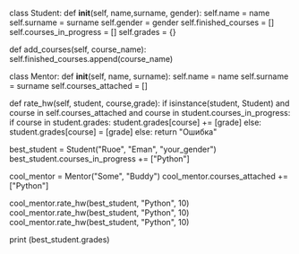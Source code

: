 class Student:
  def __init__(self, name,surname, gender):
    self.name = name
    self.surname = surname
    self.gender = gender
    self.finished_courses = []
    self.courses_in_progress = []
    self.grades = {}

  def add_courses(self, course_name):
    self.finished_courses.append(course_name)


class Mentor:
  def __init__(self, name, surname):
    self.name = name
    self.surname = surname
    self.courses_attached = []

  def rate_hw(self, student, course,grade):
    if isinstance(student, Student) and course in self.courses_attached and course in student.courses_in_progress:
      if course in student.grades:
        student.grades[course] += [grade]
      else:
        student.grades[course] = [grade]
    else:
      return "Ошибка"

best_student = Student("Ruoe", "Eman", "your_gender")
best_student.courses_in_progress += ["Python"]

cool_mentor = Mentor("Some", "Buddy")
cool_mentor.courses_attached += ["Python"]

cool_mentor.rate_hw(best_student, "Python", 10)
cool_mentor.rate_hw(best_student, "Python", 10)
cool_mentor.rate_hw(best_student, "Python", 10)

print (best_student.grades)
